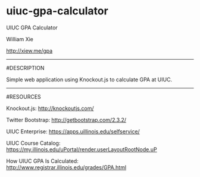 uiuc-gpa-calculator
===================
UIUC GPA Calculator

William Xie

http://xiew.me/gpa

-----

#DESCRIPTION

Simple web application using Knockout.js to calculate GPA at UIUC.

-----

#RESOURCES

Knockout.js: http://knockoutjs.com/

Twitter Bootstrap: http://getbootstrap.com/2.3.2/

UIUC Enterprise: https://apps.uillinois.edu/selfservice/

UIUC Course Catalog: https://my.illinois.edu/uPortal/render.userLayoutRootNode.uP

How UIUC GPA Is Calculated: http://www.registrar.illinois.edu/grades/GPA.html




